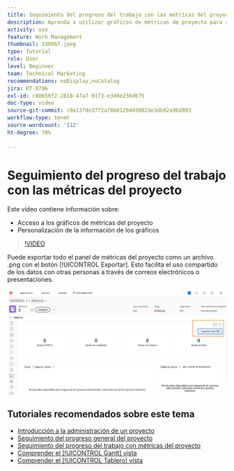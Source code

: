 ```yaml
---
title: Seguimiento del progreso del trabajo con las métricas del proyecto
description: Aprenda a utilizar gráficos de métricas de proyecto para realizar un seguimiento del progreso del trabajo del proyecto en  [!DNL  Workfront].
activity: use
feature: Work Management
thumbnail: 336667.jpeg
type: Tutorial
role: User
level: Beginner
team: Technical Marketing
recommendations: noDisplay,noCatalog
jira: KT-8796
exl-id: c80659f2-2818-47a7-9173-e3d9e236db75
doc-type: video
source-git-commit: c9a137de3772a70b81294930823e3db92a96d893
workflow-type: tm+mt
source-wordcount: '112'
ht-degree: 70%

---
```


# Seguimiento del progreso del trabajo con las métricas del proyecto

Este vídeo contiene información sobre:

* Acceso a los gráficos de métricas del proyecto
* Personalización de la información de los gráficos

>[!VIDEO](https://video.tv.adobe.com/v/336667/?quality=12&learn=on)

Puede exportar todo el panel de métricas del proyecto como un archivo .png con el botón [!UICONTROL Exportar]. Esto facilita el uso compartido de los datos con otras personas a través de correos electrónicos o presentaciones.

![Página de métricas del proyecto exportadas](assets/planner-fund-metrics-export.png)

## Tutoriales recomendados sobre este tema

* [Introducción a la administración de un proyecto](https://experienceleague.adobe.com/en/docs/workfront-learn/tutorials-workfront/manage-work/projects/getting-started-manage-a-project.md)
* [Seguimiento del progreso general del proyecto](https://experienceleague.adobe.com/en/docs/workfront-learn/tutorials-workfront/manage-work/projects/track-overall-project-progress.md)
* [Seguimiento del progreso del trabajo con métricas del proyecto](https://experienceleague.adobe.com/en/docs/workfront-learn/tutorials-workfront/manage-work/projects/track-work-progress-with-project-metrics.md)
* [Comprender el [!UICONTROL Gantt] vista](https://experienceleague.adobe.com/en/docs/workfront-learn/tutorials-workfront/manage-work/projects/understand-the-gantt-view.md)
* [Comprender el [!UICONTROL Tablero] vista](https://experienceleague.adobe.com/en/docs/workfront-learn/tutorials-workfront/manage-work/projects/understand-the-board-view.md)
